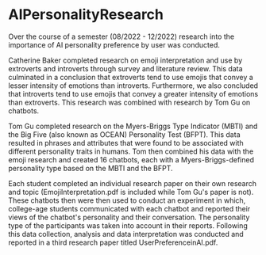 # AIPersonalityResearch

Over the course of a semester (08/2022 - 12/2022) research into the importance of AI personality preference by user was conducted.

Catherine Baker completed research on emoji interpretation and use by extroverts and introverts through survey and literature review. This data culminated in a conclusion that extroverts tend to use emojis that convey a lesser intensity of emotions than introverts. Furthermore, we also concluded that introverts tend to use emojis that convey a greater intensity of emotions than extroverts. This research was combined with research by Tom Gu on chatbots.

Tom Gu completed research on the Myers-Briggs Type Indicator (MBTI) and the Big Five (also known as OCEAN) Personality Test (BFPT). This data resulted in phrases and attributes that were found to be associated with different personality traits in humans. Tom then combined his data with the emoji research and created 16 chatbots, each with a Myers-Briggs-defined personality type based on the MBTI and the BFPT.

Each student completed an individual research paper on their own research and topic (EmojiInterpretation.pdf is included while Tom Gu's paper is not). These chatbots then were then used to conduct an experiment in which, college-age students communicated with each chatbot and reported their views of the chatbot's personality and their conversation. The personality type of the participants was taken into account in their reports. Following this data collection, analysis and data interpretation was conducted and reported in a third research paper titled UserPreferenceinAI.pdf.
